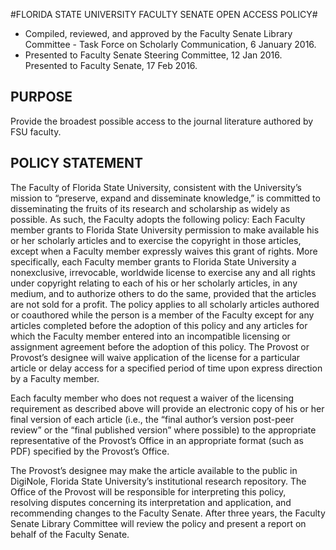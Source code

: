 #FLORIDA STATE UNIVERSITY FACULTY SENATE OPEN ACCESS POLICY#
* Compiled, reviewed, and approved by the Faculty Senate Library Committee - Task Force on Scholarly Communication, 6 January 2016. 
* Presented to Faculty Senate Steering Committee, 12 Jan 2016. Presented to Faculty Senate, 17 Feb 2016.
 
 
PURPOSE
-----
Provide the broadest possible access to the journal literature authored by FSU faculty.
 
POLICY STATEMENT
------

  The Faculty of Florida State University, consistent with the University’s mission to “preserve, expand and disseminate knowledge,” is committed to disseminating the fruits of its research and scholarship as widely as possible. As such, the Faculty adopts the following policy: Each Faculty member grants to Florida State University permission to make available his or her scholarly articles and to exercise the copyright in those articles, except when a Faculty member expressly waives this grant of rights. More specifically, each Faculty member grants to Florida State University a nonexclusive, irrevocable, worldwide license to exercise any and all rights under copyright relating to each of his or her scholarly articles, in any medium, and to authorize others to do the same, provided that the articles are not sold for a profit. The policy applies to all scholarly articles authored or coauthored while the person is a member of the Faculty except for any articles completed before the adoption of this policy and any articles for which the Faculty member entered into an incompatible licensing or assignment agreement before the adoption of this policy. The Provost or Provost’s designee will waive application of the license for a particular article or delay access for a specified period of time upon express direction by a Faculty member.

   Each faculty member who does not request a waiver of the licensing requirement as described above will provide an electronic copy of his or her final version of each article (i.e., the “final author’s version post-peer review” or the “final published version” where possible) to the appropriate representative of the Provost’s Office in an appropriate format (such as PDF) specified by the Provost’s Office.

   The Provost’s designee may make the article available to the public in DigiNole, Florida State University’s institutional research repository. The Office of the Provost will be responsible for interpreting this policy, resolving disputes concerning its interpretation and application, and recommending changes to the Faculty Senate. After three years, the Faculty Senate Library Committee will review the policy and present a report on behalf of the Faculty Senate.
